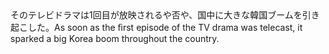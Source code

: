 <tr><td>そのテレビドラマは1回目が放映されるや否や、国中に大きな韓国ブームを引き起こした。<td><tr><tr><td>As soon as the ﬁrst episode of the TV drama was telecast, it sparked a big Korea boom throughout the country.<td><tr></table>

